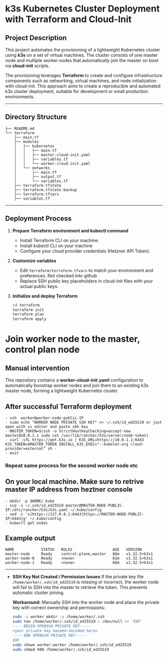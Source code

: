 # k3s Kubernetes Cluster Deployment with Terraform and Cloud-Init

## Project Description

This project automates the provisioning of a lightweight Kubernetes cluster using **k3s** on a set of virtual machines. The cluster consists of one master node and multiple worker nodes that automatically join the master on boot via **cloud-init** scripts.

The provisioning leverages **Terraform** to create and configure infrastructure components such as networking, virtual machines, and node initialization with cloud-init. This approach aims to create a reproducible and automated k3s cluster deployment, suitable for development or small production environments.

---

## Directory Structure

```
├── README.md
└── terraform
    ├── main.tf
    ├── modules
    │   ├── kubernetes
    │   │   ├── main.tf
    │   │   ├── master-cloud-init.yaml
    │   │   ├── variables.tf
    │   │   └── worker-cloud-init.yaml
    │   └── networks
    │       ├── main.tf
    │       ├── output.tf
    │       └── variables.tf
    ├── terraform.tfstate
    ├── terraform.tfstate.backup
    ├── terraform.tfvars
    ├── variables.tf
```


---

## Deployment Process

1. **Prepare Terraform environment and kubectl command**
   - Install Terraform CLI on your machine.
   - Install kubectl CLI on your machine
   - Configure your cloud provider credentials (Hetzner API Token).

2. **Customize variables**
   - Edit `terraform/terraform.tfvars` to match your environment and preferences. Not checked into github
   - Replace SSH public key placeholders in cloud-init files with your actual public keys.

3. **Initialize and deploy Terraform**
   ```bash
   cd terraform
   terraform init
   terraform plan
   terraform apply


# Join worker node to the master, control plan node
## Manual intervention

This repository contains a **worker-cloud-init.yaml** configuration to automatically boostrap worker nodes and join them to an existing k3s master node, forming a lightweight Kubernetes cluster.

## After successful Terraform deployment
```
- ssh  worker@worker-node-public-IP
- sudo echo "WORKER NODE PRIVATE SSH KEY" >> ~/.ssh/id_ed25519 or just open with vi editor and paste shh key
- MASTER_TOKEN=$(ssh -o StrictHostKeyChecking=accept-new master@10.0.1.1 sudo cat /var/lib/rancher/k3s/server/node-token)
- curl -sfL https://get.k3s.io | K3S_URL=https://10.0.1.1:6443 K3S_TOKEN=$MASTER_TOKEN INSTALL_K3S_EXEC="--kubelet-arg cloud-provider=external" sh -
- exit
```

### Repeat same process for the second worker node etc

## On your local machine. Make sure to retrive master IP address from heztner console
```
- mkdir -p $HOME/.kube
- scp -i ~/.ssh/id_ed25519 master@MASTER-NODE-PUBLIC-IP:/etc/rancher/k3s/k3s.yaml ~/.kube/config
- sed -i 's|https://127.0.0.1:6443|https://MASTER-NODE-PUBLIC-IP:6443|g' ~/.kube/config
- kubectl get nodes
```

## Example output
```
NAME            STATUS   ROLES                  AGE   VERSION
master-node     Ready    control-plane,master   86m   v1.32.5+k3s1
worker-node-0   Ready    <none>                 62m   v1.32.5+k3s1
worker-node-1   Ready    <none>                 68m   v1.32.5+k3s1
```

---

- **SSH Key Not Created / Permission Issues**
  If the private key file `/home/worker/.ssh/id_ed25519` is missing or incorrect, the worker node will fail to SSH into the master to retrieve the token. This prevents automatic cluster joining.

  **Workaround:**
  Manually SSH into the worker node and place the private key with correct ownership and permissions:

  ```bash
  sudo -u worker mkdir -p /home/worker/.ssh
  sudo tee /home/worker/.ssh/id_ed25519 > /dev/null << 'EOF'
  -----BEGIN OPENSSH PRIVATE KEY-----
  <your private key base64-decoded here>
  -----END OPENSSH PRIVATE KEY-----
  EOF
  sudo chown worker:worker /home/worker/.ssh/id_ed25519
  sudo chmod 600 /home/worker/.ssh/id_ed25519

